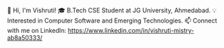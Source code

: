 👋 Hi, I'm Vishruti! 
🎓 B.Tech CSE Student at JG University, Ahmedabad.
💡Interested in Computer Software and Emerging Technologies.
📫 Connect with me on LinkedIn: https://www.linkedin.com/in/vishruti-mistry-ab8a50333/


